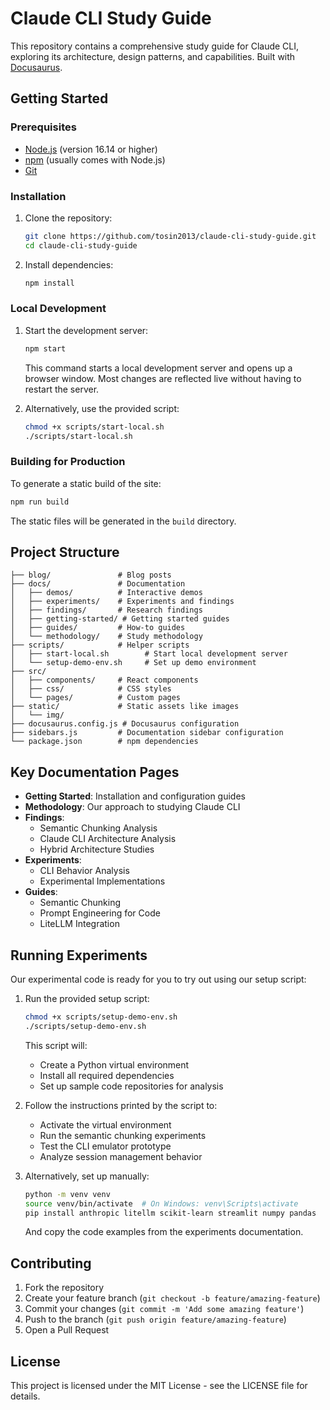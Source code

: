 # Claude CLI Study Guide

This repository contains a comprehensive study guide for Claude CLI, exploring its architecture, design patterns, and capabilities. Built with [Docusaurus](https://docusaurus.io/).

## Getting Started

### Prerequisites

- [Node.js](https://nodejs.org/en/download/) (version 16.14 or higher)
- [npm](https://www.npmjs.com/) (usually comes with Node.js)
- [Git](https://git-scm.com/downloads)

### Installation

1. Clone the repository:
   ```bash
   git clone https://github.com/tosin2013/claude-cli-study-guide.git
   cd claude-cli-study-guide
   ```

2. Install dependencies:
   ```bash
   npm install
   ```

### Local Development

1. Start the development server:
   ```bash
   npm start
   ```
   This command starts a local development server and opens up a browser window. Most changes are reflected live without having to restart the server.

2. Alternatively, use the provided script:
   ```bash
   chmod +x scripts/start-local.sh
   ./scripts/start-local.sh
   ```

### Building for Production

To generate a static build of the site:

```bash
npm run build
```

The static files will be generated in the `build` directory.

## Project Structure

```
├── blog/               # Blog posts
├── docs/               # Documentation
│   ├── demos/          # Interactive demos
│   ├── experiments/    # Experiments and findings
│   ├── findings/       # Research findings
│   ├── getting-started/ # Getting started guides
│   ├── guides/         # How-to guides
│   └── methodology/    # Study methodology
├── scripts/            # Helper scripts
│   ├── start-local.sh        # Start local development server
│   └── setup-demo-env.sh     # Set up demo environment
├── src/
│   ├── components/     # React components
│   ├── css/            # CSS styles
│   └── pages/          # Custom pages
├── static/             # Static assets like images
│   └── img/
├── docusaurus.config.js # Docusaurus configuration
├── sidebars.js         # Documentation sidebar configuration
└── package.json        # npm dependencies
```

## Key Documentation Pages

- **Getting Started**: Installation and configuration guides
- **Methodology**: Our approach to studying Claude CLI
- **Findings**: 
  - Semantic Chunking Analysis
  - Claude CLI Architecture Analysis
  - Hybrid Architecture Studies
- **Experiments**: 
  - CLI Behavior Analysis
  - Experimental Implementations
- **Guides**: 
  - Semantic Chunking 
  - Prompt Engineering for Code
  - LiteLLM Integration

## Running Experiments

Our experimental code is ready for you to try out using our setup script:

1. Run the provided setup script:
   ```bash
   chmod +x scripts/setup-demo-env.sh
   ./scripts/setup-demo-env.sh
   ```

   This script will:
   - Create a Python virtual environment
   - Install all required dependencies
   - Set up sample code repositories for analysis

2. Follow the instructions printed by the script to:
   - Activate the virtual environment
   - Run the semantic chunking experiments
   - Test the CLI emulator prototype
   - Analyze session management behavior

3. Alternatively, set up manually:
   ```bash
   python -m venv venv
   source venv/bin/activate  # On Windows: venv\Scripts\activate
   pip install anthropic litellm scikit-learn streamlit numpy pandas
   ```

   And copy the code examples from the experiments documentation.

## Contributing

1. Fork the repository
2. Create your feature branch (`git checkout -b feature/amazing-feature`)
3. Commit your changes (`git commit -m 'Add some amazing feature'`)
4. Push to the branch (`git push origin feature/amazing-feature`)
5. Open a Pull Request

## License

This project is licensed under the MIT License - see the LICENSE file for details.